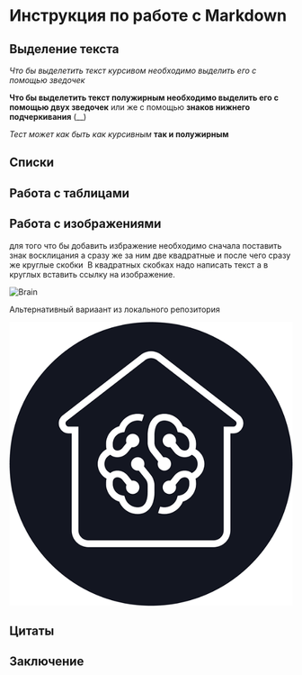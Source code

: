 # Инструкция по работе с Markdown

## Выделение  текста

*Что бы выделетить  текст  курсивом необходимо  выделить  его  с помощью зведочек*

**Что бы выделетить  текст  полужирным необходимо  выделить  его  с помощью двух зведочек**  или же  с помощью   __знаков нижнего подчеркивания__  (__)

_Тест  может  как быть как курсивным_  **так и полужирным**


## Списки

## Работа с таблицами

## Работа с изображениями 

для того   что бы добавить  избражение  необходимо  сначала поставить  знак восклицания а сразу же за ним две квадратные и после чего сразу же круглые скобки ![]()  В квадратных  скобках надо написать  текст  а в круглых вставить ссылку на изображение.



![Brain](https://206329.selcdn.ru/BHAGs-media/upload/companies_logo/Geekbrains-2.png "Съешь же ещё этих мягких французских булок, да выпей чаю")


Альтернативный вариаант из локального  репозитория




![Brain](Geekbrains.png)


## Цитаты

## Заключение